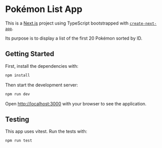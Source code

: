 # Pokémon List App

This is a [Next.js](https://nextjs.org) project using TypeScript bootstrapped with [`create-next-app`](https://nextjs.org/docs/app/api-reference/cli/create-next-app).

Its purpose is to display a list of the first 20 Pokémon sorted by ID.

## Getting Started

First, install the dependencies with:

```bash
npm install
```

Then start the development server:

```bash
npm run dev
```

Open [http://localhost:3000](http://localhost:3000) with your browser to see the application.


## Testing

This app uses vitest. Run the tests with:

```bash
npm run test
```
